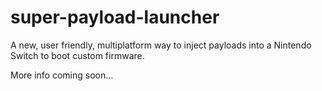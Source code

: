 # super-payload-launcher
A new, user friendly, multiplatform way to inject payloads into a Nintendo Switch to boot custom firmware.

More info coming soon...
